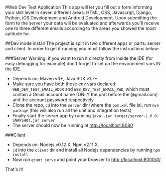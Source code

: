 #Web Dev Test Application
This app will let you fill out a form informing your skill level in seven different areas: HTML, CSS, Javascript, Django, Python, iOS Development and Android Development. Upon submitting the form to the server your data will be evaluated and afterwards you'll receive one to three different emails according to the areas you showed the most aptitude for.

##Dev mode install
The project is split in two different apps or parts: server and client. In order to get it running you must follow the instructions below:

###Server
Warning: if you want to run it directly from inside the IDE (for easy debugging for example) don't forget to set up the environment vars IN the IDE.
* Depends on: Maven v3+, Java SDK v1.7+
* Make sure you have both these env vars declared: `WEB_DEV_TEST_EMAIL_ADDR` and `WEB_DEV_TEST_EMAIL_PWD`, which must contain a Gmail account name (ONLY the part before the @gmail.com) and the account password respectively
* Clone the repo, `cd` into the `server` dir (where the `pom.xml` file is), run `mvn package` (this will also run all the unit and integration tests)
* Finally start the server app by running `java -jar target/server-1.0.0-SNAPSHOT.jar server`
* The server should now be running at [http://localhost:8080](http://localhost:8080)

###Client
* Depends on: Nodejs v0.12.X, Npm v2.11.X
* `cd` into the `client` dir and install all Nodejs dependencies by running `npm install`
* Now run `grunt serve` and point your browser to [http://localhost:8000/#/](http://localhost:8000/#/)

That's it!

